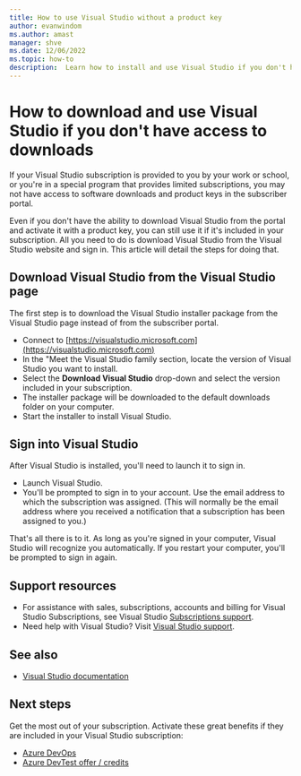 ```yaml
---
title: How to use Visual Studio without a product key
author: evanwindom
ms.author: amast
manager: shve
ms.date: 12/06/2022
ms.topic: how-to
description:  Learn how to install and use Visual Studio if you don't have access to downloads
---
```


# How to download and use Visual Studio if you don't have access to downloads

If your Visual Studio subscription is provided to you by your work or school, or you're in a special program that provides limited subscriptions, you may not have access to software downloads and product keys in the subscriber portal.  

Even if you don't have the ability to download Visual Studio from the portal and activate it with a product key, you can still use it if it's included in your subscription.  All you need to do is download Visual Studio from the Visual Studio website and sign in.  This article will detail the steps for doing that. 

## Download Visual Studio from the Visual Studio page
The first step is to download the Visual Studio installer package from the Visual Studio page instead of from the subscriber portal.
- Connect to [https://visualstudio.microsoft.com](https://visualstudio.microsoft.com) 
- In the "Meet the Visual Studio family section, locate the version of Visual Studio you want to install.
- Select the **Download Visual Studio** drop-down and select the version included in your subscription.  
- The installer package will be downloaded to the default downloads folder on your computer. 
- Start the installer to install Visual Studio. 

## Sign into Visual Studio
After Visual Studio is installed, you'll need to launch it to sign in.
- Launch Visual Studio. 
- You'll be prompted to sign in to your account.  Use the email address to which the subscription was assigned.  (This will normally be the email address where you received a notification that a subscription has been assigned to you.)

That's all there is to it.  As long as you're signed in your computer, Visual Studio will recognize you automatically.  If you restart your computer, you'll be prompted to sign in again.  


## Support resources

+ For assistance with sales, subscriptions, accounts and billing for Visual Studio Subscriptions, see Visual Studio [Subscriptions support](https://aka.ms/vssubscriberhelp).
+ Need help with Visual Studio?  Visit [Visual Studio support](https://visualstudio.microsoft.com/support/).

## See also

+ [Visual Studio documentation](/visualstudio/)


## Next steps

Get the most out of your subscription.  Activate these great benefits if they are included in your Visual Studio subscription:
+ [Azure DevOps](vs-azure-devops.md)
+ [Azure DevTest offer / credits](/azure/devtest/offer/)
